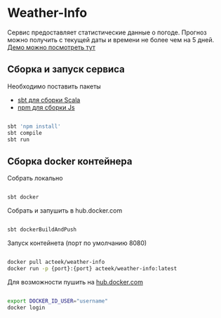 
# Weather-Info

Сервис предоставляет статистические данные о погоде. 
Прогноз  можно получить с текущей даты и времени не более чем на 5 дней.
[Демо можно посмотреть тут](http://188.120.233.2:8080/) 

## Сборка и запуск сервиса 

Необходимо поставить пакеты 
* [sbt для сборки Scala](http://www.scala-sbt.org/1.0/docs/Setup.html)
* [npm для сборки Js](https://nodejs.org/en/download/package-manager/)


```bash

sbt 'npm install'
sbt compile
sbt run

```


## Cборка docker  контейнера

Собрать локально

```bash

sbt docker

```

Собрать и запушить в hub.docker.com

```bash

sbt dockerBuildAndPush

```

Запуск контейнета (порт по умолчанию 8080)


```bash

docker pull acteek/weather-info
docker run -p {port}:{port} acteek/weather-info:latest

```

Для возможности пушить на [hub.docker.com](https://hub.docker.com/r/acteek/weather-info/)

```bash

export DOCKER_ID_USER="username"
docker login

```

